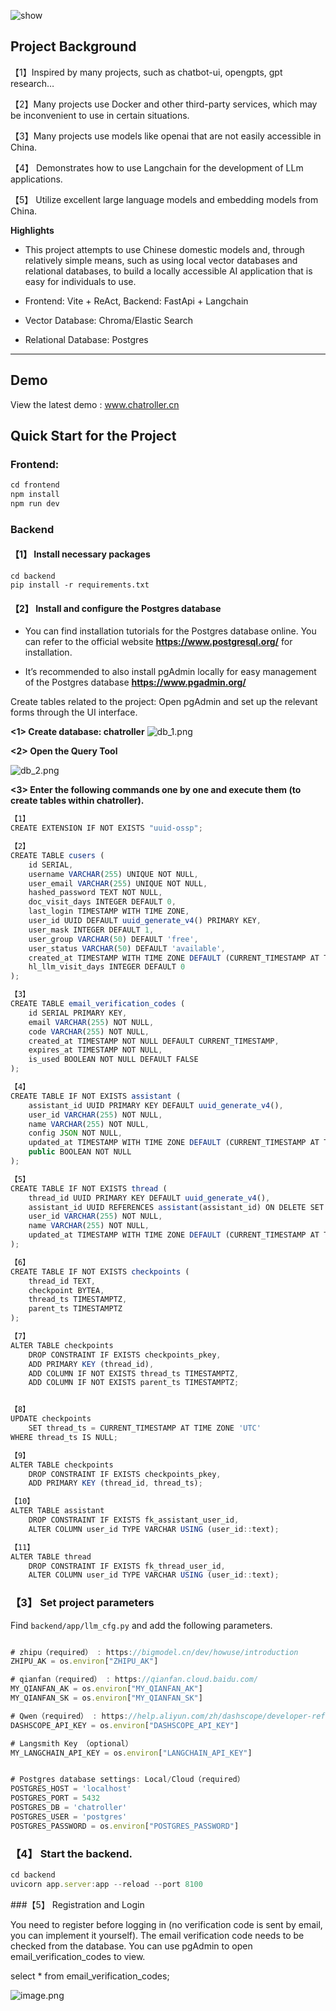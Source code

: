 ![show](https://github.com/susirial/Mojuan/blob/main/docs/introduction/look.png)

## Project Background

【1】Inspired by many projects, such as chatbot-ui, opengpts, gpt research…

【2】Many projects use Docker and other third-party services, which may be inconvenient to use in certain situations.

【3】Many projects use models like openai that are not easily accessible in China.

【4】 Demonstrates how to use Langchain for the development of LLm applications.

【5】 Utilize excellent large language models and embedding models from China.

**Highlights**

- This project attempts to use Chinese domestic models and, through relatively simple means, such as using local vector databases and relational databases, to build a locally accessible AI application that is easy for individuals to use.

- Frontend: Vite + ReAct, Backend: FastApi + Langchain

- Vector Database: Chroma/Elastic Search

- Relational Database: Postgres

---

## Demo

View the latest demo : www.chatroller.cn

## Quick Start for the Project

### **Frontend**:

```JavaScript
cd frontend
npm install
npm run dev
```

### **Backend**

#### 【1】 Install necessary packages

    cd backend
    pip install -r requirements.txt

#### 【2】 Install and configure the Postgres database

- You can find installation tutorials for the Postgres database online. You can refer to the official website **https://www.postgresql.org/** for installation.

- It’s recommended to also install pgAdmin locally for easy management of the Postgres database **https://www.pgadmin.org/**

Create tables related to the project: Open pgAdmin and set up the relevant forms through the UI interface.

**<1> Create database: chatroller**
![db_1.png](https://github.com/susirial/Mojuan/blob/main/docs/introduction/db_1.png)

**<2> Open the Query Tool**

![db_2.png](https://github.com/susirial/Mojuan/blob/main/docs/introduction/db_2.png)

**<3> Enter the following commands one by one and execute them (to create tables within chatroller).**

```JavaScript
【1】
CREATE EXTENSION IF NOT EXISTS "uuid-ossp";

【2】
CREATE TABLE cusers (
    id SERIAL,
    username VARCHAR(255) UNIQUE NOT NULL,
    user_email VARCHAR(255) UNIQUE NOT NULL,
    hashed_password TEXT NOT NULL,
    doc_visit_days INTEGER DEFAULT 0,
    last_login TIMESTAMP WITH TIME ZONE,
    user_id UUID DEFAULT uuid_generate_v4() PRIMARY KEY,
    user_mask INTEGER DEFAULT 1,
    user_group VARCHAR(50) DEFAULT 'free',
    user_status VARCHAR(50) DEFAULT 'available',
    created_at TIMESTAMP WITH TIME ZONE DEFAULT (CURRENT_TIMESTAMP AT TIME ZONE 'UTC'),
    hl_llm_visit_days INTEGER DEFAULT 0
);

【3】
CREATE TABLE email_verification_codes (
    id SERIAL PRIMARY KEY,
    email VARCHAR(255) NOT NULL,
    code VARCHAR(255) NOT NULL,
    created_at TIMESTAMP NOT NULL DEFAULT CURRENT_TIMESTAMP,
    expires_at TIMESTAMP NOT NULL,
    is_used BOOLEAN NOT NULL DEFAULT FALSE
);

【4】
CREATE TABLE IF NOT EXISTS assistant (
    assistant_id UUID PRIMARY KEY DEFAULT uuid_generate_v4(),
    user_id VARCHAR(255) NOT NULL,
    name VARCHAR(255) NOT NULL,
    config JSON NOT NULL,
    updated_at TIMESTAMP WITH TIME ZONE DEFAULT (CURRENT_TIMESTAMP AT TIME ZONE 'UTC'),
    public BOOLEAN NOT NULL
);

【5】
CREATE TABLE IF NOT EXISTS thread (
    thread_id UUID PRIMARY KEY DEFAULT uuid_generate_v4(),
    assistant_id UUID REFERENCES assistant(assistant_id) ON DELETE SET NULL,
    user_id VARCHAR(255) NOT NULL,
    name VARCHAR(255) NOT NULL,
    updated_at TIMESTAMP WITH TIME ZONE DEFAULT (CURRENT_TIMESTAMP AT TIME ZONE 'UTC')
);

【6】
CREATE TABLE IF NOT EXISTS checkpoints (
    thread_id TEXT,
    checkpoint BYTEA,
    thread_ts TIMESTAMPTZ,
    parent_ts TIMESTAMPTZ
);

【7】
ALTER TABLE checkpoints
    DROP CONSTRAINT IF EXISTS checkpoints_pkey,
    ADD PRIMARY KEY (thread_id),
    ADD COLUMN IF NOT EXISTS thread_ts TIMESTAMPTZ,
    ADD COLUMN IF NOT EXISTS parent_ts TIMESTAMPTZ;


【8】
UPDATE checkpoints
    SET thread_ts = CURRENT_TIMESTAMP AT TIME ZONE 'UTC'
WHERE thread_ts IS NULL;

【9】
ALTER TABLE checkpoints
    DROP CONSTRAINT IF EXISTS checkpoints_pkey,
    ADD PRIMARY KEY (thread_id, thread_ts);

【10】
ALTER TABLE assistant
    DROP CONSTRAINT IF EXISTS fk_assistant_user_id,
    ALTER COLUMN user_id TYPE VARCHAR USING (user_id::text);

【11】
ALTER TABLE thread
    DROP CONSTRAINT IF EXISTS fk_thread_user_id,
    ALTER COLUMN user_id TYPE VARCHAR USING (user_id::text);
```

### 【3】 Set project parameters

Find `backend/app/llm_cfg.py` and add the following parameters.

```JavaScript

# zhipu（required） : https://bigmodel.cn/dev/howuse/introduction
ZHIPU_AK = os.environ["ZHIPU_AK"]

# qianfan（required） : https://qianfan.cloud.baidu.com/
MY_QIANFAN_AK = os.environ["MY_QIANFAN_AK"]
MY_QIANFAN_SK = os.environ["MY_QIANFAN_SK"]

# Qwen（required） : https://help.aliyun.com/zh/dashscope/developer-reference/api-details
DASHSCOPE_API_KEY = os.environ["DASHSCOPE_API_KEY"]

# Langsmith Key （optional）
MY_LANGCHAIN_API_KEY = os.environ["LANGCHAIN_API_KEY"]


# Postgres database settings: Local/Cloud（required）
POSTGRES_HOST = 'localhost'
POSTGRES_PORT = 5432
POSTGRES_DB = 'chatroller'
POSTGRES_USER = 'postgres'
POSTGRES_PASSWORD = os.environ["POSTGRES_PASSWORD"]
```

### 【4】 Start the backend.

```JavaScript
cd backend
uvicorn app.server:app --reload --port 8100
```

###【5】 Registration and Login

You need to register before logging in (no verification code is sent by email, you can implement it yourself).
The email verification code needs to be checked from the database. You can use pgAdmin to open email_verification_codes to view.

select \* from email_verification_codes;

![image.png](https://github.com/susirial/Mojuan/blob/main/docs/introduction/db_3.png)
